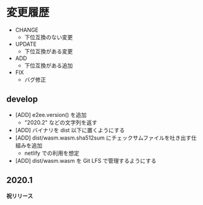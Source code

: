 # 変更履歴

- CHANGE
    - 下位互換のない変更
- UPDATE
    - 下位互換がある変更
- ADD
    - 下位互換がある追加
- FIX
    - バグ修正

## develop

- [ADD] e2ee.version() を追加
    - "2020.2" などの文字列を返す
- [ADD] バイナリを dist 以下に置くようにする
- [ADD] dist/wasm.wasm.sha512sum にチェックサムファイルを吐き出す仕組みを追加
    - netlify での利用を想定
- [ADD] dist/wasm.wasm を Git LFS で管理するようにする

## 2020.1

**祝リリース**
